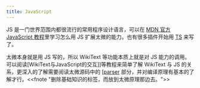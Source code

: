 ```yaml
---
title: JavaScript
---
```


JS 是一门世界范围内都很流行的常用程序设计语言，可以在 [MDN 官方 JavaScript 教程](https://developer.mozilla.org/zh-CN/docs/Web/JavaScript)里学习怎么用 JS 扩展太微的能力。也有很多插件开始用 [TS](https://www.tslang.cn/docs/home.html) 来写了。

太微本身就是用 JS 写的，所以 WikiText 等功能本质上就是对 JS 能力的调用。可以阅读[WikiText与JavaScript的交互]]等教程来简单了解 WikiText 与 JS 的关系，更深入的了解需要阅读太微源码中的 [[parser](https://github.com/Jermolene/TiddlyWiki5/tree/master/core/modules/parsers) 部分，并对编译原理有基本的了解才行。<<fnote "删除基础知识的标签，而放到太微原理那边去。">>